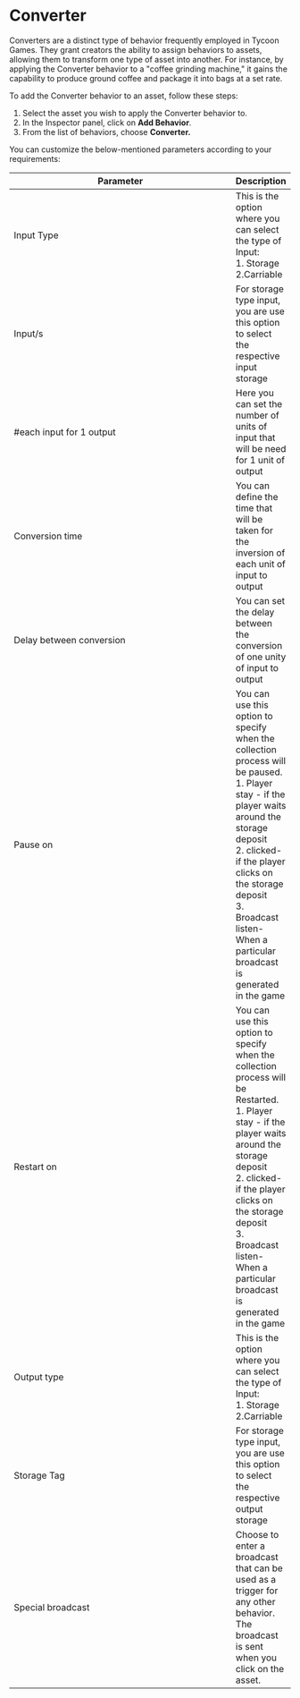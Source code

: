 # Converter

Converters are a distinct type of behavior frequently employed in Tycoon Games. They grant creators the ability to assign behaviors to assets, allowing them to transform one type of asset into another. For instance, by applying the Converter behavior to a "coffee grinding machine," it gains the capability to produce ground coffee and package it into bags at a set rate.

To add the Converter behavior to an asset, follow these steps:

1. Select the asset you wish to apply the Converter behavior to.
2. In the Inspector panel, click on **Add Behavior**.
3. From the list of behaviors, choose **Converter.**

You can customize the below-mentioned parameters according to your requirements:

<table><thead><tr><th width="384">Parameter</th><th>Description</th></tr></thead><tbody><tr><td>Input Type</td><td>This is the option where you can select the type of Input:<br>1. Storage<br>2.Carriable </td></tr><tr><td>Input/s</td><td>For storage type input, you are use this option to select the respective input storage</td></tr><tr><td>#each input for 1 output</td><td>Here you can set the number of units of input that will be need for 1 unit of output</td></tr><tr><td>Conversion time</td><td>You can define the time that will be taken for the inversion of each unit of input to output</td></tr><tr><td>Delay between conversion</td><td>You can set the delay between the conversion of one unity of input to output</td></tr><tr><td>Pause on</td><td>You can use this option to specify when the collection process will be paused.<br>1. Player stay - if the player waits around the storage deposit <br>2. clicked- if the player clicks on the storage deposit<br>3. Broadcast listen- When a particular broadcast is generated in the game</td></tr><tr><td>Restart on</td><td>You can use this option to specify when the collection process will be Restarted.<br>1. Player stay - if the player waits around the storage deposit <br>2. clicked- if the player clicks on the storage deposit<br>3. Broadcast listen- When a particular broadcast is generated in the game</td></tr><tr><td>Output type</td><td>This is the option where you can select the type of Input:<br>1. Storage<br>2.Carriable </td></tr><tr><td>Storage Tag</td><td>For storage type input, you are use this option to select the respective output storage</td></tr><tr><td>Special broadcast</td><td>Choose to enter a broadcast that can be used as a trigger for any other behavior. <br>The broadcast is sent when you click on the asset.</td></tr></tbody></table>
